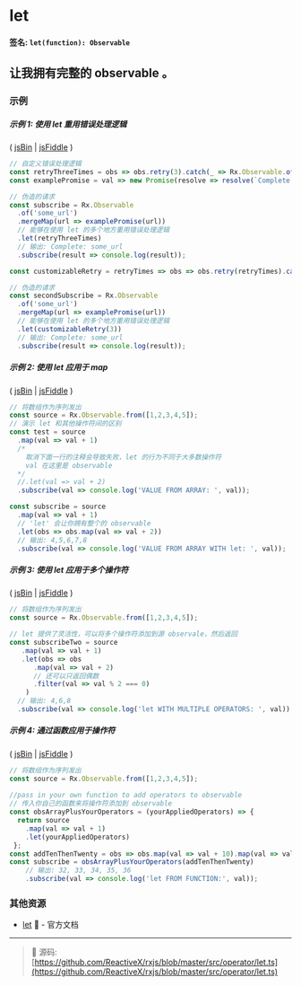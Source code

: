 # let

#### 签名: `let(function): Observable`

## 让我拥有完整的 observable 。

### 示例

##### 示例 1: 使用 let 重用错误处理逻辑

( [jsBin](http://jsbin.com/rosuborara/1/edit?js,console) | [jsFiddle](https://jsfiddle.net/btroncone/qtq1h8vw/) )

```js
// 自定义错误处理逻辑
const retryThreeTimes = obs => obs.retry(3).catch(_ => Rx.Observable.of('ERROR!'));
const examplePromise = val => new Promise(resolve => resolve(`Complete: ${val}`));

// 伪造的请求
const subscribe = Rx.Observable
  .of('some_url')
  .mergeMap(url => examplePromise(url))
  // 能够在使用 let 的多个地方重用错误处理逻辑
  .let(retryThreeTimes)
  // 输出: Complete: some_url
  .subscribe(result => console.log(result));

const customizableRetry = retryTimes => obs => obs.retry(retryTimes).catch(_ => Rx.Observable.of('ERROR!'));

// 伪造的请求
const secondSubscribe = Rx.Observable
  .of('some_url')
  .mergeMap(url => examplePromise(url))
  // 能够在使用 let 的多个地方重用错误处理逻辑
  .let(customizableRetry(3))
  // 输出: Complete: some_url
  .subscribe(result => console.log(result));
```

##### 示例 2: 使用 let 应用于 map

( [jsBin](http://jsbin.com/jiyupaxomo/edit?js,console) | [jsFiddle](https://jsfiddle.net/btroncone/6n7w3b22/) )

```js
// 将数组作为序列发出
const source = Rx.Observable.from([1,2,3,4,5]);
// 演示 let 和其他操作符间的区别
const test = source
  .map(val => val + 1)
  /*
    取消下面一行的注释会导致失败，let 的行为不同于大多数操作符
    val 在这里是 observable
  */
  //.let(val => val + 2)
  .subscribe(val => console.log('VALUE FROM ARRAY: ', val));

const subscribe = source
  .map(val => val + 1)
  // 'let' 会让你拥有整个的 observable 
  .let(obs => obs.map(val => val + 2))
  // 输出: 4,5,6,7,8
  .subscribe(val => console.log('VALUE FROM ARRAY WITH let: ', val));
```

##### 示例 3: 使用 let 应用于多个操作符

( [jsBin](http://jsbin.com/zamizapaho/1/edit?js,console) | [jsFiddle](https://jsfiddle.net/btroncone/gxsq1woc/) )

```js
// 将数组作为序列发出
const source = Rx.Observable.from([1,2,3,4,5]);

// let 提供了灵活性，可以将多个操作符添加到源 observale，然后返回
const subscribeTwo = source
   .map(val => val + 1)
   .let(obs => obs
      .map(val => val + 2)
      // 还可以只返回偶数
      .filter(val => val % 2 === 0)
    )
  // 输出: 4,6,8
  .subscribe(val => console.log('let WITH MULTIPLE OPERATORS: ', val));
```

##### 示例 4: 通过函数应用于操作符

( [jsBin](http://jsbin.com/vojelelamu/1/edit?js,console) | [jsFiddle](https://jsfiddle.net/btroncone/ah09dL9e/) )

```js
// 将数组作为序列发出
const source = Rx.Observable.from([1,2,3,4,5]);
 
//pass in your own function to add operators to observable
// 传入你自己的函数来将操作符添加到 observable 
const obsArrayPlusYourOperators = (yourAppliedOperators) => {
  return source
    .map(val => val + 1)
    .let(yourAppliedOperators)
 };
const addTenThenTwenty = obs => obs.map(val => val + 10).map(val => val + 20);
const subscribe = obsArrayPlusYourOperators(addTenThenTwenty)
	// 输出: 32, 33, 34, 35, 36
	.subscribe(val => console.log('let FROM FUNCTION:', val));
```


### 其他资源

* [let](https://github.com/Reactive-Extensions/RxJS/blob/master/doc/api/core/operators/let.md) :newspaper: - 官方文档

---
> :file_folder: 源码:  [https://github.com/ReactiveX/rxjs/blob/master/src/operator/let.ts](https://github.com/ReactiveX/rxjs/blob/master/src/operator/let.ts)

